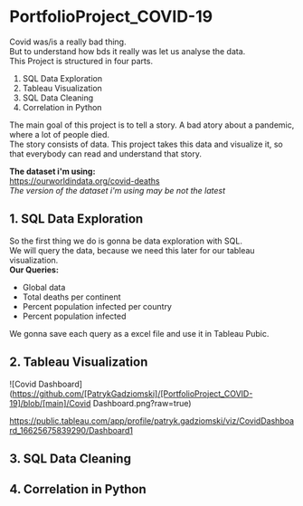 # PortfolioProject_COVID-19
Covid was/is a really bad thing. <br> But to understand how bds it really was let us analyse the data. <br>
This Project is structured in four parts.

1. SQL Data Exploration
2. Tableau Visualization
3. SQL Data Cleaning
4. Correlation in Python

The main goal of this project is to tell a story. A bad atory about a pandemic, where a lot of people died.<br>
The story consists of data. This project takes this data and visualize it, so that everybody can read and understand that story.

**The dataset i'm using:**<br>
https://ourworldindata.org/covid-deaths <br>
*The version of the dataset i'm using may be not the latest*

## 1. SQL Data Exploration<br>
So the first thing we do is gonna be data exploration with SQL.<br>
We will query the data, because we need this later for our tableau visualization.<br>
**Our Queries:**
- Global data
- Total deaths per continent
- Percent population infected per country
- Percent population infected

We gonna save each query as a excel file and use it in Tableau Pubic.

## 2. Tableau Visualization
![Covid Dashboard](https://github.com/[PatrykGadziomski]/[PortfolioProject_COVID-19]/blob/[main]/Covid Dashboard.png?raw=true)

https://public.tableau.com/app/profile/patryk.gadziomski/viz/CovidDashboard_16625675839290/Dashboard1

## 3. SQL Data Cleaning
## 4. Correlation in Python
